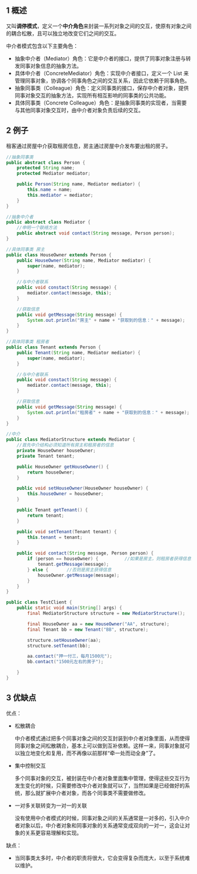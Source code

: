 ## 1 概述

又叫**调停模式**，定义一个**中介角色**来封装一系列对象之间的交互，使原有对象之间的耦合松散，且可以独立地改变它们之间的交互。

中介者模式包含以下主要角色：

- 抽象中介者（Mediator）角色：它是中介者的接口，提供了同事对象注册与转发同事对象信息的抽象方法。
- 具体中介者（ConcreteMediator）角色：实现中介者接口，定义一个 List 来管理同事对象，协调各个同事角色之间的交互关系，因此它依赖于同事角色。
- 抽象同事类（Colleague）角色：定义同事类的接口，保存中介者对象，提供同事对象交互的抽象方法，实现所有相互影响的同事类的公共功能。
- 具体同事类（Concrete Colleague）角色：是抽象同事类的实现者，当需要与其他同事对象交互时，由中介者对象负责后续的交互。

## 2 例子

租客通过房屋中介获取租房信息，房主通过房屋中介发布要出租的房子。

```java
//抽象同事类
public abstract class Person {
    protected String name;
    protected Mediator mediator;

    public Person(String name, Mediator mediator) {
        this.name = name;
        this.mediator = mediator;
    }
}

//抽象中介者
public abstract class Mediator {
    //申明一个联络方法
    public abstract void contact(String message, Person person);
}

//具体同事类 房主
public class HouseOwner extends Person {
    public HouseOwner(String name, Mediator mediator) {
        super(name, mediator);
    }

    //与中介者联系
    public void constact(String message) {
        mediator.contact(message, this);
    }

    //获取信息
    public void getMessage(String message) {
        System.out.println("房主" + name + "获取到的信息：" + message);
    }
}

//具体同事类 租房者
public class Tenant extends Person {
    public Tenant(String name, Mediator mediator) {
        super(name, mediator);
    }

    //与中介者联系
    public void constact(String message) {
        mediator.contact(message, this);
    }

    //获取信息
    public void getMessage(String message) {
        System.out.println("租房者" + name + "获取到的信息：" + message);
    }
}

//中介
public class MediatorStructure extends Mediator {
    //首先中介结构必须知道所有房主和租房者的信息
    private HouseOwner houseOwner;
    private Tenant tenant;

    public HouseOwner getHouseOwner() {
        return houseOwner;
    }

    public void setHouseOwner(HouseOwner houseOwner) {
        this.houseOwner = houseOwner;
    }

    public Tenant getTenant() {
        return tenant;
    }

    public void setTenant(Tenant tenant) {
        this.tenant = tenant;
    }

    public void contact(String message, Person person) {
        if (person == houseOwner) {          //如果是房主，则租房者获得信息
            tenant.getMessage(message);
        } else {       //否则是房主获得信息
            houseOwner.getMessage(message);
        }
    }
}

public class TestClient {
    public static void main(String[] args) {
        final MediatorStructure structure = new MediatorStructure();

        final HouseOwner aa = new HouseOwner("AA", structure);
        final Tenant bb = new Tenant("BB", structure);

        structure.setHouseOwner(aa);
        structure.setTenant(bb);

        aa.contact("押一付三，每月1500元");
        bb.contact("1500元左右的房子");

    }
}
```



## 3 优缺点

优点：

- 松散耦合

  中介者模式通过把多个同事对象之间的交互封装到中介者对象里面，从而使得同事对象之间松散耦合，基本上可以做到互补依赖。这样一来，同事对象就可以独立地变化和复用，而不再像以前那样“牵一处而动全身”了。

- 集中控制交互

  多个同事对象的交互，被封装在中介者对象里面集中管理，使得这些交互行为发生变化的时候，只需要修改中介者对象就可以了，当然如果是已经做好的系统，那么就扩展中介者对象，而各个同事类不需要做修改。

- 一对多关联转变为一对一的关联

  没有使用中介者模式的时候，同事对象之间的关系通常是一对多的，引入中介者对象以后，中介者对象和同事对象的关系通常变成双向的一对一，这会让对象的关系更容易理解和实现。

缺点：

* 当同事类太多时，中介者的职责将很大，它会变得复杂而庞大，以至于系统难以维护。

